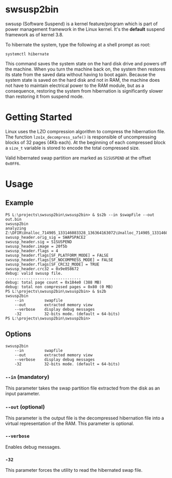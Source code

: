 # swsusp2bin
swsusp (Software Suspend) is a kernel feature/program which is part of power management framework in the Linux kernel. It's the **default** suspend framework as of kernel 3.8.

To hibernate the system, type the following at a shell prompt as root:
```
systemctl hibernate
```
This command saves the system state on the hard disk drive and powers off the machine. When you turn the machine back on, the system then restores its state from the saved data without having to boot again. Because the system state is saved on the hard disk and not in RAM, the machine does not have to maintain electrical power to the RAM module, but as a consequence, restoring the system from hibernation is significantly slower than restoring it from suspend mode.

# Getting Started
Linux uses the LZO compression algorithm to compress the hibernation file. The function `lzo1x_decompress_safe()` is responsible of uncompressing blocks of 32 pages (4Kb each).
At the beginning of each compressed block a `size_t` variable is stored to encode the total compressed size.

Valid hibernated swap partition are marked as `S1SUSPEND` at the offset `0x0FF6`.

# Usage
## Example
```
PS L:\projects\swsusp2bin\swsusp2bin> & $s2b --in $swapFile --out out.bin
swsusp2bin
analyzing Z:\DFIR\Unalloc_714905_133146083328_136364163072\Unalloc_714905_133146083328_136364163072...
swsusp_header.orig_sig = SWAPSPACE2
swsusp_header.sig = S1SUSPEND
swsusp_header.image = 20f5b
swsusp_header.flags = 4
swsusp_header.flags[SF_PLATFORM_MODE] = FALSE
swsusp_header.flags[SF_NOCOMPRESS_MODE] = FALSE
swsusp_header.flags[SF_CRC32_MODE] = TRUE
swsusp_header.crc32 = 0x9e058672
debug: valid swsusp file.
.................................
debug: total page count = 0x184e0 (388 MB)
debug: total non compressed pages = 0x80 (0 MB)
PS L:\projects\swsusp2bin\swsusp2bin> & $s2b
swsusp2bin
    --in         swapfile
    --out        extracted memory view
    --verbose    display debug messages
    -32          32-bits mode. (default = 64-bits)
PS L:\projects\swsusp2bin\swsusp2bin>
```
## Options
```
swsusp2bin
    --in         swapfile
    --out        extracted memory view
    --verbose    display debug messages
    -32          32-bits mode. (default = 64-bits)
```
### `--in` (mandatory)
This parameter takes the swap partition file extracted from the disk as an input parameter.

### `--out` (optional)
This parameter is the output file is the decompressed hibernation file into a virtual representation of the RAM. This parameter is optional.

### `--verbose`
Enables debug messages.

### `-32`
This parameter forces the utility to read the hibernated swap file.
